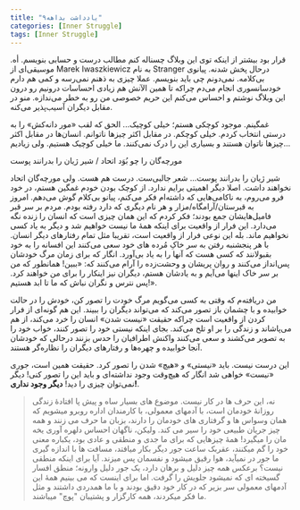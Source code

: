 ```yaml
---
title: "یادداشت بداهه۹"
categories: [Inner Struggle]
tags: [Inner Struggle]
---
```




قرار بود بیشتر از اینکه توی این وبلاگ چسناله کنم مطالب درست و حسابی بنویسم. أه. موسیقی‌ای از Marek Iwaszkiewicz به نام Stranger درحال پخش شدنه. پیانوی بی‌کلامه. نمی‌دونم چی باید بنویسم. عملا چیزی به ذهنم نمی‌رسه و کمی هم دارم خودسانسوری انجام می‌دم چراکه تا همین الآنش هم زیادی احساسات درونیم رو درون این وبلاگ نوشتم و احساس می‌کنم این حریم خصوصی من رو به خطر می‌ندازه. منو در مقابل دیگران آسیب‌پذیر می‌کنه.

غمگینم. موجود کوچکی هستم؛ خیلی کوچیک... الحق که لقب «مور دانه‌کش» را به درستی انتخاب کردم. خیلی کوچکم. در مقابل اکثر چیز‌ها ناتوانم. انسان‌ها در مقابل اکثر چیز‌ها ناتوان هستند و بسیاری این را درک نمی‌کنند. ما خیلی کوچیک هستیم. ولی زیادیم...

مورچه‌گان را چو بُوَد اتحاد / شیر ژیان را بدرانند پوست

شیر ژیان را بدرانند پوست... شعر جالبی‌ست. درست هم هست. ولی مورچه‌گان اتحاد نخواهند داشت. اصلا دیگر اهمیتی برایم ندارد. از کوچک بودن خودم غمگین هستم، در خود فرو می‌روم، به ناکامی‌هایی که داشته‌ام فکر می‌کنم، پیانو بی‌کلام گوش می‌دهم. امروز به قبرستان/آرامگاه/مزار و هر نام دیگری که دارد رفته بودم. مردم بر سر قبر فامیل‌هایشان جمع بودند؛ فکر کردم که این همان چیزی‌ است که انسان را زنده نگه‌ می‌دارد. این فرار از واقعیت برای اینکه همهٔ ما نیست خواهیم شد و دیگر به یاد کسی نخواهیم ماند. بله این نوعی فرار از واقعیت است،‌ تقریبا مثل تمام رفتار‌های دیگر انسان. با هر پنجشنبه رفتن به سر خاکِ مُرده های خود سعی می‌کنند این افسانه را به خود بقبولانند که کسی هست که آنها را به یاد بی‌آورد. انگار که برای زمان مرگ خودشان پس‌انداز می‌کنند و روان پریشان و وحشت‌زده را آرام می‌کنند که: «ببین! همانطور که من بر سر خاک اینها می‌آیم و به یادشان هستم، دیگران نیز اینکار را برای من خواهند کرد. پس نترس و نگران نباش که ما تا ابد هستیم!».

من دریافته‌م که وقتی به کسی می‌گویم مرگ خودت را تصور کن، خودش را در حالت خوابیده و با چشمان باز تصور می‌کند که می‌تواند دیگران را ببیند. این هم گونه‌ای از فرار کردن از واقعیت است چراکه حقیقت «نیست شدن» انسان را خرد می‌کند، از هم می‌پاشاند و زندگی را بر او تلخ می‌کند. بجای اینکه نیستی خود را تصور کنند، خواب خود را به تصویر می‌کشند و سعی می‌کنند واکنش اطرافیان را حدس بزنند درحالی که خودشان آنجا خوابیده و چهره‌ها و رفتار‌های دیگران را نظاره‌گر هستند.

این درست نیست. باید «نیستی» و «هیچ» شدن را تصور کرد. حقیقت همین است، جوری «نیست» خواهی شد انگار که هیچ‌وقت وجود نداشته‌ای و باید این را تصور کنی! دیگر نمی‌توان چیزی را دید! **دیگر وجود نداری!**.

> نه، این حرف ها در کار نیست. موضوع های بسیار ساه و پیش پا افتادۀ زندگی روزانۀ خودمان است، با آدمهای معمولی، با کارمندان اداره روبرو میشویم که همان وسواس ها و گرفتاری های خودمان را دارند، بزبان ما حرف می زنند و همه چیز جریان طبیعی خود را سیر می کند. ولیکن، ناگهان احساس دلهره آوری یخه مان را میگیرد! همۀ چیزهایی که برای ما جدی و منطقی و عادی بود، یکباره معنی خود را گم میکنند، عقربک ساعت جور دیگر بکار میافتد، مسافت ها با اندازه گیری ما جور در نمیآید، هوا رقیق میشود و نفسمان پس میزند. آیا برای اینکه منطقی نیست؟ برعکس همه چیز دلیل و برهان دارد، یک جور دلیل وارونه؛ منطق افسار گسیخته ای که نمیشود جلویش را گرفت. اما برای اینست که می بینیم همۀ این آدمهای معمولی سر بزیر که در کار خود دقیق بودند و با ما همدردی داشتند و مثل ما فکر میکردند، همه کارگزار و پشتیبان "پوچ" میباشند.